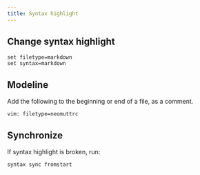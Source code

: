 ```yaml
---
title: Syntax highlight
---
```


## Change syntax highlight

```vim
set filetype=markdown
set syntax=markdown
```

## Modeline

Add the following to the beginning or end of a file, as a comment.

```vim
vim: filetype=neomuttrc
```

## Synchronize

If syntax highlight is broken, run:

```vim
syntax sync fromstart
```
